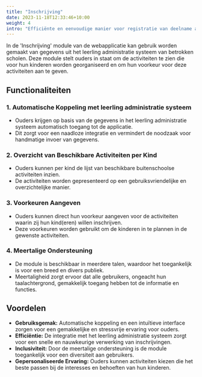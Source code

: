 ```yaml
---
title: "Inschrijving"
date: 2023-11-18T12:33:46+10:00
weight: 4
intro: "Efficiënte en eenvoudige manier voor registratie van deelname aan activiteiten met aandacht voor leerling-specifieke aspecten."
---
```

In de 'Inschrijving' module van de webapplicatie kan gebruik worden gemaakt van gegevens uit het leerling administratie systeem van betrokken scholen. Deze module stelt ouders in staat om de activiteiten te zien die voor hun kinderen worden georganiseerd en om hun voorkeur voor deze activiteiten aan te geven.

## Functionaliteiten

### 1. Automatische Koppeling met leerling administratie systeem

- Ouders krijgen op basis van de gegevens in het leerling administratie systeem automatisch toegang tot de applicatie.
- Dit zorgt voor een naadloze integratie en vermindert de noodzaak voor handmatige invoer van gegevens.

### 2. Overzicht van Beschikbare Activiteiten per Kind

- Ouders kunnen per kind de lijst van beschikbare buitenschoolse activiteiten inzien.
- De activiteiten worden gepresenteerd op een gebruiksvriendelijke en overzichtelijke manier.

### 3. Voorkeuren Aangeven

- Ouders kunnen direct hun voorkeur aangeven voor de activiteiten waarin zij hun kind(eren) willen inschrijven.
- Deze voorkeuren worden gebruikt om de kinderen in te plannen in de gewenste activiteiten.

### 4. Meertalige Ondersteuning

- De module is beschikbaar in meerdere talen, waardoor het toegankelijk is voor een breed en divers publiek.
- Meertaligheid zorgt ervoor dat alle gebruikers, ongeacht hun taalachtergrond, gemakkelijk toegang hebben tot de informatie en functies.

## Voordelen

- **Gebruiksgemak:** Automatische koppeling en een intuïtieve interface zorgen voor een gemakkelijke en stressvrije ervaring voor ouders.
- **Efficiëntie:** De integratie met het leerling administratie systeem zorgt voor een snelle en nauwkeurige verwerking van inschrijvingen.
- **Inclusiviteit:** Door de meertalige ondersteuning is de module toegankelijk voor een diversiteit aan gebruikers.
- **Gepersonaliseerde Ervaring:** Ouders kunnen activiteiten kiezen die het beste passen bij de interesses en behoeften van hun kinderen.
